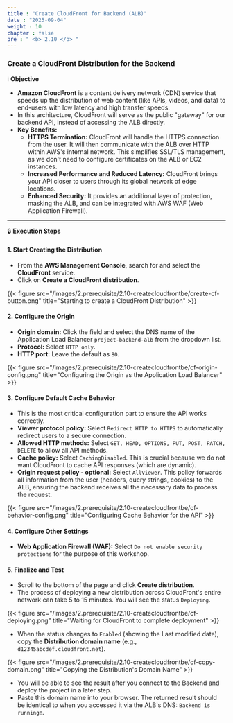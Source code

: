 ```yaml
---
title : "Create CloudFront for Backend (ALB)"
date : "2025-09-04"
weight : 10
chapter : false
pre : " <b> 2.10 </b> "
---
```


### Create a CloudFront Distribution for the Backend

ℹ️ **Objective**

*   **Amazon CloudFront** is a content delivery network (CDN) service that speeds up the distribution of web content (like APIs, videos, and data) to end-users with low latency and high transfer speeds.
*   In this architecture, CloudFront will serve as the public "gateway" for our backend API, instead of accessing the ALB directly.
*   **Key Benefits:**
    *   **HTTPS Termination:** CloudFront will handle the HTTPS connection from the user. It will then communicate with the ALB over HTTP within AWS's internal network. This simplifies SSL/TLS management, as we don't need to configure certificates on the ALB or EC2 instances.
    *   **Increased Performance and Reduced Latency:** CloudFront brings your API closer to users through its global network of edge locations.
    *   **Enhanced Security:** It provides an additional layer of protection, masking the ALB, and can be integrated with AWS WAF (Web Application Firewall).

---

🔒 **Execution Steps**

#### **1. Start Creating the Distribution**

*   From the **AWS Management Console**, search for and select the **CloudFront** service.
*   Click on **Create a CloudFront distribution**.

{{< figure src="/images/2.prerequisite/2.10-createcloudfrontbe/create-cf-button.png" title="Starting to create a CloudFront Distribution" >}}

#### **2. Configure the Origin**

*   **Origin domain:** Click the field and select the DNS name of the Application Load Balancer `project-backend-alb` from the dropdown list.
*   **Protocol:** Select `HTTP only`.
*   **HTTP port:** Leave the default as `80`.

{{< figure src="/images/2.prerequisite/2.10-createcloudfrontbe/cf-origin-config.png" title="Configuring the Origin as the Application Load Balancer" >}}

#### **3. Configure Default Cache Behavior**

*   This is the most critical configuration part to ensure the API works correctly.
*   **Viewer protocol policy:** Select `Redirect HTTP to HTTPS` to automatically redirect users to a secure connection.
*   **Allowed HTTP methods:** Select `GET, HEAD, OPTIONS, PUT, POST, PATCH, DELETE` to allow all API methods.
*   **Cache policy:** Select `CachingDisabled`. This is crucial because we do not want CloudFront to cache API responses (which are dynamic).
*   **Origin request policy - optional:** Select `AllViewer`. This policy forwards all information from the user (headers, query strings, cookies) to the ALB, ensuring the backend receives all the necessary data to process the request.

{{< figure src="/images/2.prerequisite/2.10-createcloudfrontbe/cf-behavior-config.png" title="Configuring Cache Behavior for the API" >}}

#### **4. Configure Other Settings**

*   **Web Application Firewall (WAF):** Select `Do not enable security protections` for the purpose of this workshop.

#### **5. Finalize and Test**

*   Scroll to the bottom of the page and click **Create distribution**.
*   The process of deploying a new distribution across CloudFront's entire network can take 5 to 15 minutes. You will see the status `Deploying`.

{{< figure src="/images/2.prerequisite/2.10-createcloudfrontbe/cf-deploying.png" title="Waiting for CloudFront to complete deployment" >}}

*   When the status changes to `Enabled` (showing the Last modified date), copy the **Distribution domain name** (e.g., `d12345abcdef.cloudfront.net`).

{{< figure src="/images/2.prerequisite/2.10-createcloudfrontbe/cf-copy-domain.png" title="Copying the Distribution's Domain Name" >}}

*   You will be able to see the result after you connect to the Backend and deploy the project in a later step.
*   Paste this domain name into your browser. The returned result should be identical to when you accessed it via the ALB's DNS: `Backend is running!`.